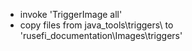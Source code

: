 * invoke 'TriggerImage all'
* copy files from java_tools\triggers\ to 'rusefi_documentation\Images\triggers'
